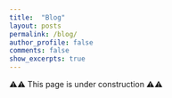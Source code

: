 ```yaml
---
title:  "Blog"
layout: posts
permalink: /blog/
author_profile: false
comments: false
show_excerpts: true
---
```


⚠️⚠️ This page is under construction ⚠️⚠️
